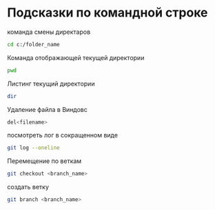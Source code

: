 # Подсказки по командной строке

команда смены директаров 

```sh
cd c:/folder_name
```
Команда отображающей текущей директории
```sh
pwd
```
Листинг текущий директории
```sh
dir
```
Удаление файла в Виндовс
```sh
del<filename>
```
посмотреть лог в сокращенном виде 
```sh
git log --oneline
```

Перемещение по веткам 
```sh
git checkout <branch_name>
```

создать ветку
```sh
git branch <branch_name>
```
